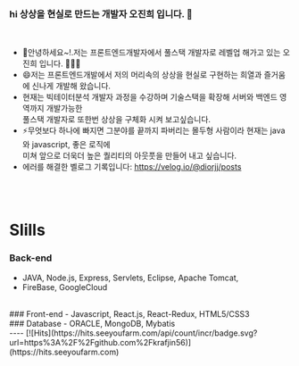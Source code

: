 ### hi 상상을 현실로 만드는 개발자 오진희 입니다. 👋
<br>

-  🫰안녕하세요~!.저는 프론트엔드개발자에서 풀스택 개발자로 레벨업 해가고 있는 오진희 입니다. 👨🏻‍💻
-  😄저는 프론트엔드개발에서 저의 머리속의 상상을 현실로 구현하는 희열과 즐거움에 신나게 개발해 왔습니다.
- 현재는 빅테이터분석 개발자 과정을 수강하며 기술스택을 확장해 서버와 백엔드 영역까지 개발가능한 <br>
  풀스택 개발자로 또한번 상상을 구체화 시켜 보고싶습니다.
- ⚡무엇보다 하나에 빠지면 그분야를 끝까지 파버리는 몰두형 사람이라 현재는 java와 javascript, 좋은 로직에<br>
  미쳐 앞으로 더욱더 높은 퀄리티의 아웃풋을 만들어 내고 싶습니다.
- 에러를 해결한 벨로그 기록입니다: https://velog.io/@diorjj/posts

<br>
<br>

# Slills
### Back-end
- JAVA, Node.js, Express, Servlets, Eclipse, Apache Tomcat,
- FireBase, GoogleCloud
<br>
 ### Front-end
- Javascript, React.js, React-Redux, HTML5/CSS3
<br>
 ### Database
- ORACLE, MongoDB, Mybatis


<br>
----
[![Hits](https://hits.seeyoufarm.com/api/count/incr/badge.svg?url=https%3A%2F%2Fgithub.com%2Fkrafjin56)](https://hits.seeyoufarm.com)
<!--
**krafjin56/krafjin56** is a ✨ _special_ ✨ repository because its `README.md` (this file) appears on your GitHub profile.
![Lines of code](https://img.shields.io/badge/From%20Hello%20World%20I%27ve%20Written-3%20Million%20lines%20of%20code-blue)







Here are some ideas to get you started:

- 🔭 I’m currently working on ...
- 🌱 I’m currently learning ...
- 👯 I’m looking to collaborate on ...
- 🤔 I’m looking for help with ...
- 💬 Ask me about ...
- 📫 How to reach me: ...
- 😄 Pronouns: ...
- ⚡ Fun fact: ...
-->

[![github stats](https://github-readme-stats.vercel.app/api?username=krafjin56&show_icons=true&hide_border=true)](https://github.com/shinplest)
[![Top Langs](https://github-readme-stats.vercel.app/api/top-langs/?username=krafjin56&layout=compact)](https://github.com/shinplest)
<a href="" target="_blank"><img src="https://img.shields.io/badge/Javascript-0095D5?style=flat-square&logo=Javascript&logoColor=yellow"/></a>
<a href="" target="_blank"><img src="https://img.shields.io/badge/node.js-007396?style=flat-square&logo=node.js&logoColor=white"/></a>
<a href="" target="_blank"><img src="https://img.shields.io/badge/JAVA-007396?style=flat-square&logo=JAVA&logoColor=white"/></a>
<a href="" target="_blank"><img src="https://img.shields.io/badge/c++-007396?style=flat-square&logo=c++&logoColor=white"/></a>
